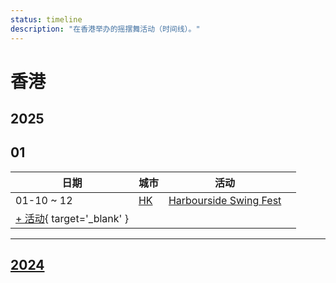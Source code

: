 ```yaml
---
status: timeline
description: "在香港举办的摇摆舞活动（时间线）。"
---
```


# 香港

## 2025

## 01

| 日期 | 城市 | 活动 | |
| --- | --- | --- | --- |
| 01-10 ~ 12 | [HK](by_city.md#hk) | [Harbourside Swing Fest](harbourside-swing-fest-2025.md) |  |
| [+ 活动](https://github.com/swingdance/events/issues/new?assignees=&labels=add+event&projects=&template=02-add_entity.yml&title=%5B2025%2Fhk%5D%20%3CName%3E&region=hk&province=&city=&org_id=&date_starts=2025-01-&date_ends=2025-01-){ target='_blank' }

---

## [2024](2024.md)

